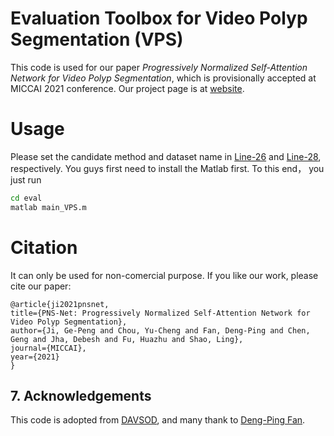 # Evaluation Toolbox for Video Polyp Segmentation (VPS)

This code is used for our paper _Progressively Normalized Self-Attention Network for Video Polyp Segmentation_, 
which is provisionally accepted at MICCAI 2021 conference. 
Our project page is at [website](http://dpfan.net/pranet/).

# Usage

Please set the candidate method and dataset name in [Line-26](https://github.com/GewelsJI/PNS-Net/blob/7c3996afa3aeacad2316d76b7b4747c8579a9b35/eval/main_VPS.m#L26) and [Line-28](https://github.com/GewelsJI/PNS-Net/blob/7c3996afa3aeacad2316d76b7b4747c8579a9b35/eval/main_VPS.m#L28), respectively. 
You guys first need to install the Matlab first.
To this end， you just run 

```bash
cd eval 
matlab main_VPS.m
```

# Citation

It can only be used for non-comercial purpose. If you like our work, please cite our paper:

    @article{ji2021pnsnet,
    title={PNS-Net: Progressively Normalized Self-Attention Network for Video Polyp Segmentation},
    author={Ji, Ge-Peng and Chou, Yu-Cheng and Fan, Deng-Ping and Chen, Geng and Jha, Debesh and Fu, Huazhu and Shao, Ling},
    journal={MICCAI},
    year={2021}
    }

## 7. Acknowledgements

This code is adopted from [DAVSOD](https://github.com/DengPingFan/DAVSOD), and many thank to [Deng-Ping Fan]().